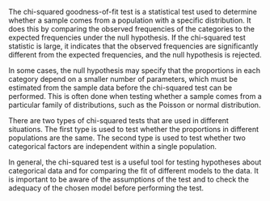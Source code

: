 The chi-squared goodness-of-fit test is a statistical test used to determine whether a sample comes from a population
with a specific distribution. It does this by comparing the observed frequencies of the categories to the expected
frequencies under the null hypothesis. If the chi-squared test statistic is large, it indicates that the observed
frequencies are significantly different from the expected frequencies, and the null hypothesis is rejected.

In some cases, the null hypothesis may specify that the proportions in each category depend on a smaller number of
parameters, which must be estimated from the sample data before the chi-squared test can be performed. This is often
done when testing whether a sample comes from a particular family of distributions, such as the Poisson or normal
distribution.

There are two types of chi-squared tests that are used in different situations. The first type is used to test whether
the proportions in different populations are the same. The second type is used to test whether two categorical factors
are independent within a single population.

In general, the chi-squared test is a useful tool for testing hypotheses about categorical data and for comparing the
fit of different models to the data. It is important to be aware of the assumptions of the test and to check the
adequacy of the chosen model before performing the test.